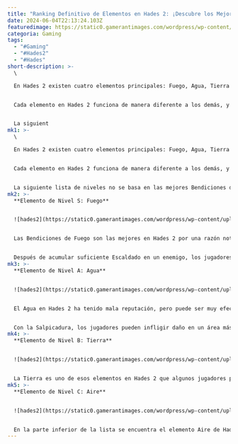 ```yaml
---
title: "Ranking Definitivo de Elementos en Hades 2: ¡Descubre los Mejores y Peores!"
date: 2024-06-04T22:13:24.103Z
featuredimage: https://static0.gamerantimages.com/wordpress/wp-content/uploads/wm/2024/05/hades-2-elements-in-front-of-melinoe-background.jpg?q=70&fit=contain&w=1140&h=&dpr=1
categoria: Gaming
tags:
  - "#Gaming"
  - "#Hades2"
  - "#Hades"
short-description: >-
  \

  En Hades 2 existen cuatro elementos principales: Fuego, Agua, Tierra y Aire. Aunque el juego considera al Éter como un quinto elemento, técnicamente no se utiliza de la misma manera que los demás. Para ver estos elementos, los jugadores primero deben realizar la Adivinación de los Elementos en el caldero en el Cruce de Caminos.


  Cada elemento en Hades 2 funciona de manera diferente a los demás, y esta es una razón significativa por la cual algunos pueden ser más efectivos que otros. Aunque priorizar un elemento en una partida puede ser útil, los jugadores deben optar por la combinación que mejor se adapte a su estilo de juego.


  La siguient
mk1: >-
  \

  En Hades 2 existen cuatro elementos principales: Fuego, Agua, Tierra y Aire. Aunque el juego considera al Éter como un quinto elemento, técnicamente no se utiliza de la misma manera que los demás. Para ver estos elementos, los jugadores primero deben realizar la Adivinación de los Elementos en el caldero en el Cruce de Caminos.


  Cada elemento en Hades 2 funciona de manera diferente a los demás, y esta es una razón significativa por la cual algunos pueden ser más efectivos que otros. Aunque priorizar un elemento en una partida puede ser útil, los jugadores deben optar por la combinación que mejor se adapte a su estilo de juego.


  La siguiente lista de niveles no se basa en las mejores Bendiciones de Infusión para cada elemento en Hades 2, sino en cómo cada elemento beneficia generalmente al jugador.
mk2: >-
  **Elemento de Nivel S: Fuego**


  ![hades2](https://static0.gamerantimages.com/wordpress/wp-content/uploads/2024/05/hades-2-three-fire-boons-of-hestia-with-flame-strike.jpg?q=49&fit=contain&w=750&h=415&dpr=2 "hades2")


  Las Bendiciones de Fuego son las mejores en Hades 2 por una razón notable: el Escaldado. Mientras que cada partida en Hades 2 se trata de sobrevivir, también se trata de infligir la mayor cantidad de daño posible, y las Bendiciones de Fuego son una de las mejores formas de dominar ese equilibrio. Con la mayoría de las Bendiciones de Fuego de Hestia, los jugadores pueden infligir Escaldado a sus enemigos, lo que reduce gradualmente su salud.


  Después de acumular suficiente Escaldado en un enemigo, los jugadores pueden pasar al siguiente enemigo o usar el Sprint de Melinoë para evitar el peligro mientras el Escaldado se encarga de las cosas. El Escaldado puede no dañar a los enemigos tan rápidamente como si los jugadores infligieran un daño más directo, pero es una de las formas más eficientes de derrotar enemigos mientras se mantienen con vida.
mk3: >-
  **Elemento de Nivel A: Agua**


  ![hades2](https://static0.gamerantimages.com/wordpress/wp-content/uploads/2024/05/hades-2-infusion-boon-of-poseidon.jpg?q=49&fit=contain&w=750&h=415&dpr=2 "hades2")


  El Agua en Hades 2 ha tenido mala reputación, pero puede ser muy efectivo cuando se usa correctamente. Específicamente, el Agua debería usarse principalmente para dos cosas: mantener a los enemigos alejados y utilizar el efecto de Salpicadura de Poseidón. La mayoría de los conjuntos de Bendiciones de Poseidón ofrecen al menos una que prioriza empujar a los enemigos o usar la Salpicadura en ellos.


  Con la Salpicadura, los jugadores pueden infligir daño en un área más amplia, lo cual es especialmente útil cuando la arena está llena de terreno destructible. Además, cuando se combina con una Bendición como Pendiente Resbaladiza, los jugadores pueden infligir aún más daño a sus enemigos al aplicar el debuff de Resbalón en ellos. Finalmente, si los jugadores eligen seguir esta ruta, pueden obtener una Bendición Dúo de Hestia/Poseidón llamada Vapor Escaldante que hace que cualquier enemigo que sufra el debuff de Resbalón sea envuelto en vapor si es golpeado por el fuego de Hestia. Dado que el Fuego es, posiblemente, el mejor elemento en Hades 2, combinaciones como esa solo hacen que el Agua sea aún mejor.
mk4: >-
  **Elemento de Nivel B: Tierra**


  ![hades2](https://static0.gamerantimages.com/wordpress/wp-content/uploads/2024/05/hades-2-earth-boons-of-demeter.jpg?q=49&fit=contain&w=750&h=415&dpr=2 "hades2")


  La Tierra es uno de esos elementos en Hades 2 que algunos jugadores podrían preferir sobre otros, simplemente debido a lo que sus Bendiciones generalmente ofrecen. Como implica su símbolo de roca, las Bendiciones de Tierra giran principalmente en torno a la mitigación de daños, la salud y la restauración. Dado que una parte importante del juego en Hades 2 es la supervivencia, se podría argumentar que la Tierra debería estar más alta en la lista de los mejores elementos del juego. Desafortunadamente, aparte de las Bendiciones basadas en tanques que ofrece el elemento Tierra, no hay mucho más que valga la pena obtener. Sin embargo, si los jugadores están interesados en obtener algunas de las mejores Bendiciones de Tierra en Hades 2, deben buscar las Bendiciones de Deméter o Artemisa.
mk5: >-
  **Elemento de Nivel C: Aire**


  ![hades2](https://static0.gamerantimages.com/wordpress/wp-content/uploads/2024/05/hades-2-two-air-boons-and-one-earth-boon-of-hermes.jpg?q=49&fit=contain&w=750&h=415&dpr=2 "hades2")


  En la parte inferior de la lista se encuentra el elemento Aire de Hades 2. Lo peor del Aire en Hades 2 es que está muy subutilizado. Después de todo, Melinoë puede Sprintar, por lo que uno asumiría que habría más Bendiciones basadas en Aire que mejorarían eso, pero simplemente no es el caso. En su mayoría, las Bendiciones de Aire se tratan de aumentar la velocidad de ataque y de lanzamiento, así como la probabilidad de esquivar. Desafortunadamente, muchos de estos números son demasiado insignificantes para hacer una gran diferencia, por lo que generalmente es mejor evitarlos si es posible. Dicho esto, los jugadores que buscan hacer una construcción basada en Aire en Hades 2 deben buscar las Bendiciones de Hermes y Afrodita.
---
```


